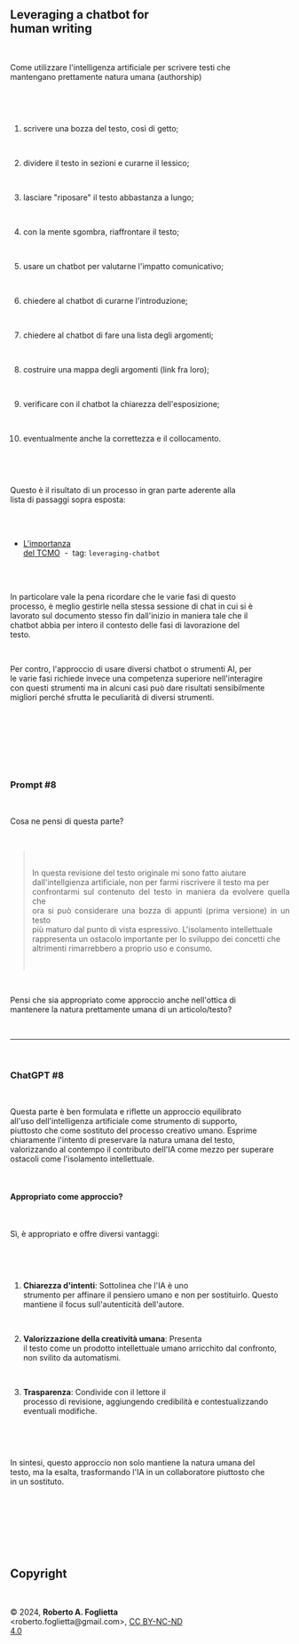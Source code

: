 <div id="firstdiv" created="2024-12-22:IT" style="max-width: 800px; margin: auto; white-space: pre-wrap; text-align: justify;">

## Leveraging a chatbot for human writing

Come utilizzare l'intelligenza artificiale per scrivere testi che mantengano prettamente natura umana (authorship)

1. scrivere una bozza del testo, così di getto;

2. dividere il testo in sezioni e curarne il lessico;

3. lasciare "riposare" il testo abbastanza a lungo;

4. con la mente sgombra, riaffrontare il testo;

5. usare un chatbot per valutarne l'impatto comunicativo;

5. chiedere al chatbot di curarne l'introduzione;

6. chiedere al chatbot di fare una lista degli argomenti;

7. costruire una mappa degli argomenti (link fra loro);

8. verificare con il chatbot la chiarezza dell'esposizione;

9. eventualmente anche la correttezza e il collocamento.

Questo è il risultato di un processo in gran parte aderente alla lista di passaggi sopra esposta:

* [L'importanza del TCMO](https://robang74.github.io/roberto-a-foglietta/html/090-l-importanza-del-tcmo.html#leveraging-chatbot) &nbsp;-&nbsp; tag: `leveraging-chatbot`

In particolare vale la pena ricordare che le varie fasi di questo processo, è meglio gestirle nella stessa sessione di chat in cui si è lavorato sul documento stesso fin dall'inizio in maniera tale che il chatbot abbia per intero il contesto delle fasi di lavorazione del testo.

Per contro, l'approccio di usare diversi chatbot o strumenti AI, per le varie fasi richiede invece una competenza superiore nell'interagire con questi strumenti ma in alcuni casi può dare risultati sensibilmente migliori perché sfrutta le peculiarità di diversi strumenti.

<br/>
<br/>

### Prompt #8

Cosa ne pensi di questa parte?

> In questa revisione del testo originale mi sono fatto aiutare dall'intellgienza artificiale, non per farmi riscrivere il testo ma per confrontarmi sul contenuto del testo in maniera da evolvere quella che ora si può considerare una bozza di appunti (prima versione) in un testo più maturo dal punto di vista espressivo. L'isolamento intellettuale rappresenta un ostacolo importante per lo sviluppo dei concetti che altrimenti rimarrebbero a proprio uso e consumo.

Pensi che sia appropriato come approccio anche nell'ottica di mantenere la natura prettamente umana di un articolo/testo?

---

### ChatGPT #8

Questa parte è ben formulata e riflette un approccio equilibrato all'uso dell'intelligenza artificiale come strumento di supporto, piuttosto che come sostituto del processo creativo umano. Esprime chiaramente l'intento di preservare la natura umana del testo, valorizzando al contempo il contributo dell'IA come mezzo per superare ostacoli come l'isolamento intellettuale.

#### Appropriato come approccio?

Sì, è appropriato e offre diversi vantaggi:  

1. **Chiarezza d'intenti**: Sottolinea che l'IA è uno strumento per affinare il pensiero umano e non per sostituirlo. Questo mantiene il focus sull'autenticità dell'autore.  

2. **Valorizzazione della creatività umana**: Presenta il testo come un prodotto intellettuale umano arricchito dal confronto, non svilito da automatismi.  

3. **Trasparenza**: Condivide con il lettore il processo di revisione, aggiungendo credibilità e contestualizzando eventuali modifiche.  

In sintesi, questo approccio non solo mantiene la natura umana del testo, ma la esalta, trasformando l'IA in un collaboratore piuttosto che in un sostituto.

<br/>
<br/>

## Copyright

&copy; 2024, **Roberto A. Foglietta** &lt;roberto.foglietta<span>@</span>gmail.com&gt;, [CC BY-NC-ND 4.0](https://creativecommons.org/licenses/by-nc-nd/4.0/)

</div>

